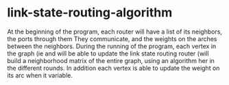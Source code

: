 # link-state-routing-algorithm
At the beginning of the program, each router will have a list of its neighbors, the ports through them
They communicate, and the weights on the arches between the neighbors. During the running of the program, each vertex in the graph (ie
and will be able to update the link state routing router (will build a neighborhood matrix of the entire graph, using an algorithm
her in the different rounds. In addition each vertex is able to update the weight on its arc when it
variable.
